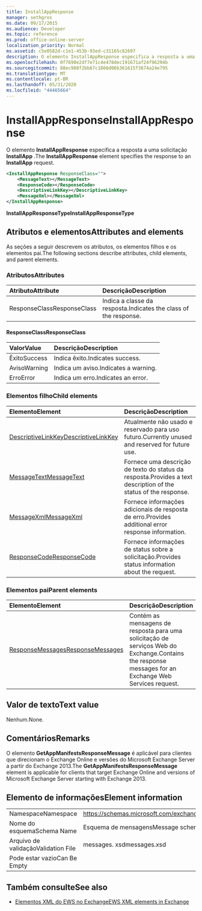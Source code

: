 ```yaml
---
title: InstallAppResponse
manager: sethgros
ms.date: 09/17/2015
ms.audience: Developer
ms.topic: reference
ms.prod: office-online-server
localization_priority: Normal
ms.assetid: c5e0582d-c1e1-453b-93ed-c31165c82697
description: O elemento InstallAppResponse especifica a resposta a uma solicitação InstallApp.
ms.openlocfilehash: 0f7690e2df7e71c4e478dec191671af24f96294b
ms.sourcegitcommit: 88ec988f2bb67c1866d06b361615f3674a24e795
ms.translationtype: MT
ms.contentlocale: pt-BR
ms.lasthandoff: 05/31/2020
ms.locfileid: "44465664"
---
```

# <a name="installappresponse"></a><span data-ttu-id="c0c32-103">InstallAppResponse</span><span class="sxs-lookup"><span data-stu-id="c0c32-103">InstallAppResponse</span></span>

<span data-ttu-id="c0c32-104">O elemento **InstallAppResponse** especifica a resposta a uma solicitação **InstallApp** .</span><span class="sxs-lookup"><span data-stu-id="c0c32-104">The **InstallAppResponse** element specifies the response to an **InstallApp** request.</span></span> 
  
```xml
<InstallAppResponse ResponseClass="">
    <MessageText></MessageText>
    <ResponseCode></ResponseCode>
    <DescriptiveLinkKey></DescriptiveLinkKey>
    <MessageXml></MessageXml>
</InstallAppResponse>
```

 <span data-ttu-id="c0c32-105">**InstallAppResponseType**</span><span class="sxs-lookup"><span data-stu-id="c0c32-105">**InstallAppResponseType**</span></span>
## <a name="attributes-and-elements"></a><span data-ttu-id="c0c32-106">Atributos e elementos</span><span class="sxs-lookup"><span data-stu-id="c0c32-106">Attributes and elements</span></span>

<span data-ttu-id="c0c32-107">As seções a seguir descrevem os atributos, os elementos filhos e os elementos pai.</span><span class="sxs-lookup"><span data-stu-id="c0c32-107">The following sections describe attributes, child elements, and parent elements.</span></span>
  
### <a name="attributes"></a><span data-ttu-id="c0c32-108">Atributos</span><span class="sxs-lookup"><span data-stu-id="c0c32-108">Attributes</span></span>

|<span data-ttu-id="c0c32-109">**Atributo**</span><span class="sxs-lookup"><span data-stu-id="c0c32-109">**Attribute**</span></span>|<span data-ttu-id="c0c32-110">**Descrição**</span><span class="sxs-lookup"><span data-stu-id="c0c32-110">**Description**</span></span>|
|:-----|:-----|
|<span data-ttu-id="c0c32-111">ResponseClass</span><span class="sxs-lookup"><span data-stu-id="c0c32-111">ResponseClass</span></span>  <br/> |<span data-ttu-id="c0c32-112">Indica a classe da resposta.</span><span class="sxs-lookup"><span data-stu-id="c0c32-112">Indicates the class of the response.</span></span>  <br/> |
   
#### <a name="responseclass"></a><span data-ttu-id="c0c32-113">ResponseClass</span><span class="sxs-lookup"><span data-stu-id="c0c32-113">ResponseClass</span></span>

|<span data-ttu-id="c0c32-114">**Valor**</span><span class="sxs-lookup"><span data-stu-id="c0c32-114">**Value**</span></span>|<span data-ttu-id="c0c32-115">**Descrição**</span><span class="sxs-lookup"><span data-stu-id="c0c32-115">**Description**</span></span>|
|:-----|:-----|
|<span data-ttu-id="c0c32-116">Êxito</span><span class="sxs-lookup"><span data-stu-id="c0c32-116">Success</span></span>  <br/> |<span data-ttu-id="c0c32-117">Indica êxito.</span><span class="sxs-lookup"><span data-stu-id="c0c32-117">Indicates success.</span></span>  <br/> |
|<span data-ttu-id="c0c32-118">Aviso</span><span class="sxs-lookup"><span data-stu-id="c0c32-118">Warning</span></span>  <br/> |<span data-ttu-id="c0c32-119">Indica um aviso.</span><span class="sxs-lookup"><span data-stu-id="c0c32-119">Indicates a warning.</span></span>  <br/> |
|<span data-ttu-id="c0c32-120">Erro</span><span class="sxs-lookup"><span data-stu-id="c0c32-120">Error</span></span>  <br/> |<span data-ttu-id="c0c32-121">Indica um erro.</span><span class="sxs-lookup"><span data-stu-id="c0c32-121">Indicates an error.</span></span>  <br/> |
   
### <a name="child-elements"></a><span data-ttu-id="c0c32-122">Elementos filho</span><span class="sxs-lookup"><span data-stu-id="c0c32-122">Child elements</span></span>

|<span data-ttu-id="c0c32-123">**Elemento**</span><span class="sxs-lookup"><span data-stu-id="c0c32-123">**Element**</span></span>|<span data-ttu-id="c0c32-124">**Descrição**</span><span class="sxs-lookup"><span data-stu-id="c0c32-124">**Description**</span></span>|
|:-----|:-----|
|[<span data-ttu-id="c0c32-125">DescriptiveLinkKey</span><span class="sxs-lookup"><span data-stu-id="c0c32-125">DescriptiveLinkKey</span></span>](descriptivelinkkey.md) <br/> |<span data-ttu-id="c0c32-126">Atualmente não usado e reservado para uso futuro.</span><span class="sxs-lookup"><span data-stu-id="c0c32-126">Currently unused and reserved for future use.</span></span>  <br/> |
|[<span data-ttu-id="c0c32-127">MessageText</span><span class="sxs-lookup"><span data-stu-id="c0c32-127">MessageText</span></span>](messagetext.md) <br/> |<span data-ttu-id="c0c32-128">Fornece uma descrição de texto do status da resposta.</span><span class="sxs-lookup"><span data-stu-id="c0c32-128">Provides a text description of the status of the response.</span></span>  <br/> |
|[<span data-ttu-id="c0c32-129">MessageXml</span><span class="sxs-lookup"><span data-stu-id="c0c32-129">MessageXml</span></span>](messagexml.md) <br/> |<span data-ttu-id="c0c32-130">Fornece informações adicionais de resposta de erro.</span><span class="sxs-lookup"><span data-stu-id="c0c32-130">Provides additional error response information.</span></span>  <br/> |
|[<span data-ttu-id="c0c32-131">ResponseCode</span><span class="sxs-lookup"><span data-stu-id="c0c32-131">ResponseCode</span></span>](responsecode.md) <br/> |<span data-ttu-id="c0c32-132">Fornece informações de status sobre a solicitação.</span><span class="sxs-lookup"><span data-stu-id="c0c32-132">Provides status information about the request.</span></span>  <br/> |
   
### <a name="parent-elements"></a><span data-ttu-id="c0c32-133">Elementos pai</span><span class="sxs-lookup"><span data-stu-id="c0c32-133">Parent elements</span></span>

|<span data-ttu-id="c0c32-134">**Elemento**</span><span class="sxs-lookup"><span data-stu-id="c0c32-134">**Element**</span></span>|<span data-ttu-id="c0c32-135">**Descrição**</span><span class="sxs-lookup"><span data-stu-id="c0c32-135">**Description**</span></span>|
|:-----|:-----|
|[<span data-ttu-id="c0c32-136">ResponseMessages</span><span class="sxs-lookup"><span data-stu-id="c0c32-136">ResponseMessages</span></span>](responsemessages.md) <br/> |<span data-ttu-id="c0c32-137">Contém as mensagens de resposta para uma solicitação de serviços Web do Exchange.</span><span class="sxs-lookup"><span data-stu-id="c0c32-137">Contains the response messages for an Exchange Web Services request.</span></span>  <br/> |
   
## <a name="text-value"></a><span data-ttu-id="c0c32-138">Valor de texto</span><span class="sxs-lookup"><span data-stu-id="c0c32-138">Text value</span></span>

<span data-ttu-id="c0c32-139">Nenhum.</span><span class="sxs-lookup"><span data-stu-id="c0c32-139">None.</span></span>
  
## <a name="remarks"></a><span data-ttu-id="c0c32-140">Comentários</span><span class="sxs-lookup"><span data-stu-id="c0c32-140">Remarks</span></span>

<span data-ttu-id="c0c32-141">O elemento **GetAppManifestsResponseMessage** é aplicável para clientes que direcionam o Exchange Online e versões do Microsoft Exchange Server a partir do Exchange 2013.</span><span class="sxs-lookup"><span data-stu-id="c0c32-141">The **GetAppManifestsResponseMessage** element is applicable for clients that target Exchange Online and versions of Microsoft Exchange Server starting with Exchange 2013.</span></span> 
  
## <a name="element-information"></a><span data-ttu-id="c0c32-142">Elemento de informações</span><span class="sxs-lookup"><span data-stu-id="c0c32-142">Element information</span></span>

|||
|:-----|:-----|
|<span data-ttu-id="c0c32-143">Namespace</span><span class="sxs-lookup"><span data-stu-id="c0c32-143">Namespace</span></span>  <br/> |https://schemas.microsoft.com/exchange/services/2006/messages  <br/> |
|<span data-ttu-id="c0c32-144">Nome do esquema</span><span class="sxs-lookup"><span data-stu-id="c0c32-144">Schema Name</span></span>  <br/> |<span data-ttu-id="c0c32-145">Esquema de mensagens</span><span class="sxs-lookup"><span data-stu-id="c0c32-145">Message schema</span></span>  <br/> |
|<span data-ttu-id="c0c32-146">Arquivo de validação</span><span class="sxs-lookup"><span data-stu-id="c0c32-146">Validation File</span></span>  <br/> |<span data-ttu-id="c0c32-147">messages. xsd</span><span class="sxs-lookup"><span data-stu-id="c0c32-147">messages.xsd</span></span>  <br/> |
|<span data-ttu-id="c0c32-148">Pode estar vazio</span><span class="sxs-lookup"><span data-stu-id="c0c32-148">Can Be Empty</span></span>  <br/> ||
   
## <a name="see-also"></a><span data-ttu-id="c0c32-149">Também consulte</span><span class="sxs-lookup"><span data-stu-id="c0c32-149">See also</span></span>



- [<span data-ttu-id="c0c32-150">Elementos XML do EWS no Exchange</span><span class="sxs-lookup"><span data-stu-id="c0c32-150">EWS XML elements in Exchange</span></span>](ews-xml-elements-in-exchange.md)

